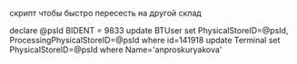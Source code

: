 скрипт чтобы быстро пересесть на другой склад 

declare @psId BIDENT = 9833 update BTUser set PhysicalStoreID=@psId, ProcessingPhysicalStoreID=@psId where id=141918 update Terminal set PhysicalStoreID=@psId where Name='anproskuryakova'
